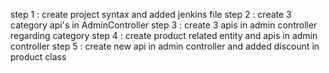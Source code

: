 step 1 : create project syntax and added jenkins file
step 2 : create 3 category api's in AdminController
step 3 : create 3 apis in admin controller regarding category
step 4 : create product related entity and apis in admin controller
step 5 : create new api in admin controller and added discount in product class

